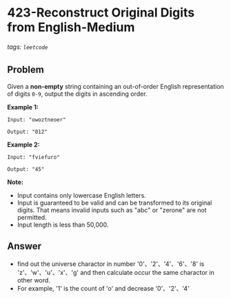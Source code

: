 # 423-Reconstruct Original Digits from English-Medium
###### tags: `leetcode`
## Problem
Given a **non-empty** string containing an out-of-order English representation of digits `0-9`, output the digits in ascending order.


**Example 1:**
```
Input: "owoztneoer"

Output: "012"
```

**Example 2:**
```
Input: "fviefuro"

Output: "45"
```

**Note:**
- Input contains only lowercase English letters.
- Input is guaranteed to be valid and can be transformed to its original digits. That means invalid inputs such as "abc" or "zerone" are not permitted.
- Input length is less than 50,000.

## Answer
- find out the universe charactor in number '0'、'2'、'4'、'6'、'8' is 'z'、'w'、'u'、'x'、'g' and then calculate occur the same charactor in other word.
- For example, '1' is the count of 'o' and decrease '0'、'2'、'4'
